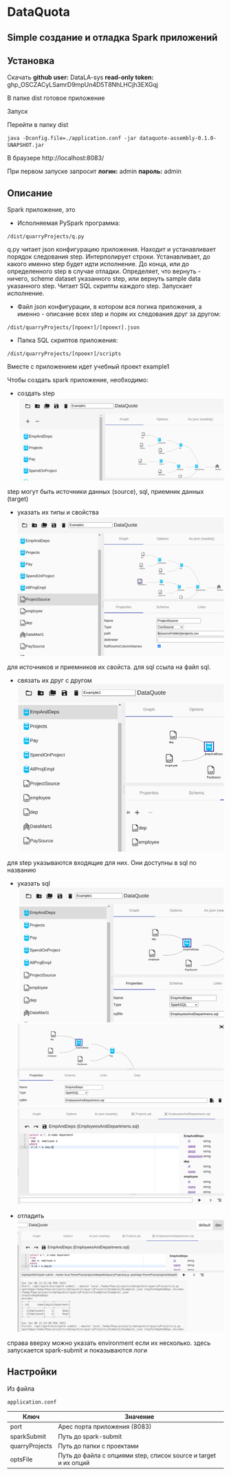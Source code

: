# DataQuota
## Simple создание и отладка Spark приложений

## Установка

Скачать
**github user:** DataLA-sys
**read-only token:** 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

В папке dist готовое приложение

Запуск

Перейти в папку dist

```
java -Dconfig.file=./application.conf -jar dataquote-assembly-0.1.0-SNAPSHOT.jar
```

В браузере
http://localhost:8083/

При первом запуске запросит
**логин:** admin
**пароль:** admin

## Описание

Spark приложение, это

- Исполняемая PySpark программа: 
```
/dist/quarryProjects/q.py
```
q.py читает json конфигурацию приложения. 
Находит и устанавливает порядок следования step.
Интерполирует строки.
Устанавливает, до какого именно step будет идти исполнение. До конца, или до определенного step в случае отладки.
Определяет, что вернуть - ничего, scheme dataset указанного step, или вернуть sample data указанного step.
Читает SQL скрипты каждого step.
Запускает исполнение.

- Файл json конфигурации, в котором вся логика приложения, а именно - описание всех step и поряк их следования друг за другом:
```
/dist/quarryProjects/[проект]/[проект].json
```

- Папка SQL скриптов приложения:
```
/dist/quarryProjects/[проект]/scripts
```

Вместе с приложением идет учебный проект example1

Чтобы создать spark приложение, необходимо:
- создать step
![plot](./doc/pic/newstep.png)

step могут быть источники данных (source), sql, приемник данных (target)

- указать их типы и свойства
![plot](./doc/pic/stepprops.png)

для источников и приемников их свойста. для sql ссыла на файл sql.

- связать их друг с другом
![plot](./doc/pic/steplinks.png)

для step указываются входящие для них. Они доступны в sql по названию

- указать sql
![plot](./doc/pic/stepsql.png)
![plot](./doc/pic/gosql.png)
![plot](./doc/pic/sql.png)

- отладить
![plot](./doc/pic/debug.png)

справа вверху можно указать environment если их несколько. здесь запускается spark-submit и показываются логи 

## Настройки

Из файла 
```
application.conf
```

|Ключ|Значение|
|----|--------|
|port|Арес порта приложения (8083)|
|sparkSubmit|Путь до spark-submit|
|quarryProjects|Путь до папки с проектами|
|optsFile|Путь до файла с опциями step, список source и target и их опций|

